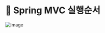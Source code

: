 # 🥕 Spring MVC 실행순서
![image](https://github.com/user-attachments/assets/75e74443-1f3f-4600-baef-2a6a4ae9a4b0)
